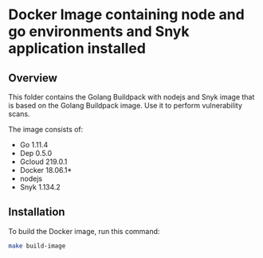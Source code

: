 # Docker Image containing node and go environments and Snyk application installed

## Overview

This folder contains the Golang Buildpack with nodejs and Snyk image that is based on the Golang Buildpack image. Use it to perform vulnerability scans.

The image consists of:

- Go 1.11.4
- Dep 0.5.0
- Gcloud 219.0.1
- Docker 18.06.1*
- nodejs
- Snyk 1.134.2

## Installation

To build the Docker image, run this command:

```bash
make build-image
```
